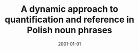 ---
# Documentation: https://wowchemy.com/docs/managing-content/

title: A dynamic approach to quantification and reference in Polish noun phrases
subtitle: ''
summary: ''
authors:
- piasecki
tags: []
categories: []
date: '2001-01-01'
lastmod: 2022-10-07T05:09:05Z
featured: false
draft: false

# Featured image
# To use, add an image named `featured.jpg/png` to your page's folder.
# Focal points: Smart, Center, TopLeft, Top, TopRight, Left, Right, BottomLeft, Bottom, BottomRight.
image:
  caption: ''
  focal_point: ''
  preview_only: false

# Projects (optional).
#   Associate this post with one or more of your projects.
#   Simply enter your project's folder or file name without extension.
#   E.g. `projects = ["internal-project"]` references `content/project/deep-learning/index.md`.
#   Otherwise, set `projects = []`.
projects: []
publishDate: '2022-10-07T05:09:04.551367Z'
publication_types:
- '6'
abstract: ''
publication: '*Current issues in formal slavic linguistics. Gerhild Zybatow [i in.]
  (Eds.).*'
---